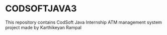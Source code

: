 # CODSOFTJAVA3
This repository contains CodSoft Java Internship ATM management system project made by Karthikeyan Rampal
